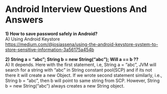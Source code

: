 # Android Interview Questions And Answers

**1) How to save password safely in Android?**
<br/>
A) Using Android Keystore
<br/>
https://medium.com/@josiassena/using-the-android-keystore-system-to-store-sensitive-information-3a56175a454b

**2) String a = “abc”;  String b = new String(“abc”); Will a == b ??**
<br/>
A) It depends. Here with the first statement, i.e, String a = “abc”, JVM will search for a string with “abc” in String constant pool(SCP) and if its not there it will create a new Object.
If we wrote second statement similarly, i.e., String b = “abc”, then b will point to same string from SCP.
However, String b = new String(“abc”) always creates a new String object.
